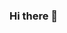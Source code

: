 ### Hi there 👋

<!--
**Merin-Philamin-Mathew/Merin-Philamin-Mathew** is a ✨ _special_ ✨ repository because its `README.md` (this file) appears on your GitHub profile.

Here are some ideas to get you started:

- 🔭 I’m currently working on a django ecommerce project
- 🌱 I’m currently learning python django  
- 👯 I’m looking to collaborate on Eureka Hub
- 🤔 I’m looking for help with GenAI
- 💬 Ask me about Python 
- 📫 How to reach me: merinphinlaminmathew19@gmail.com

-->

